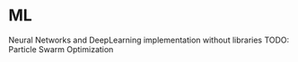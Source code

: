 # ML

Neural Networks and DeepLearning implementation without libraries
TODO: Particle Swarm Optimization
